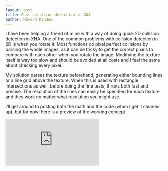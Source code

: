 ```yaml
---
layout: post
title: Fast collision detection in XNA
author: Håvard Kindem
---
```

I have been helping a friend of mine with a way of doing quick 2D collision detection in XNA. One of the common problems with collision detection in 2D is when you rotate it. Most functions do pixel perfect collisions by parsing the whole images, as it can be tricky to get the correct pixels to compare with each other when you rotate the image. Modifying the texture itself is way too slow and should be avoided at all costs and I feel the same about checking every pixel.

My solution parses the texture beforehand, generating either bounding lines or a line grid above the texture. When this is used with rectangle intersections as well, before doing the fine tests, it runs both fast and precise. The resolution of the lines can easily be specified for each texture and they work no matter what resolution you might use.

I'll get around to posting both the math and the code (when I get it cleaned up), but for now: here is a preview of the working concept.

<div class="videowrapper">
    <iframe src="https://www.youtube.com/embed/wUt_IFA-Q3g" frameborder="0" allowfullscreen></iframe>
</div>
